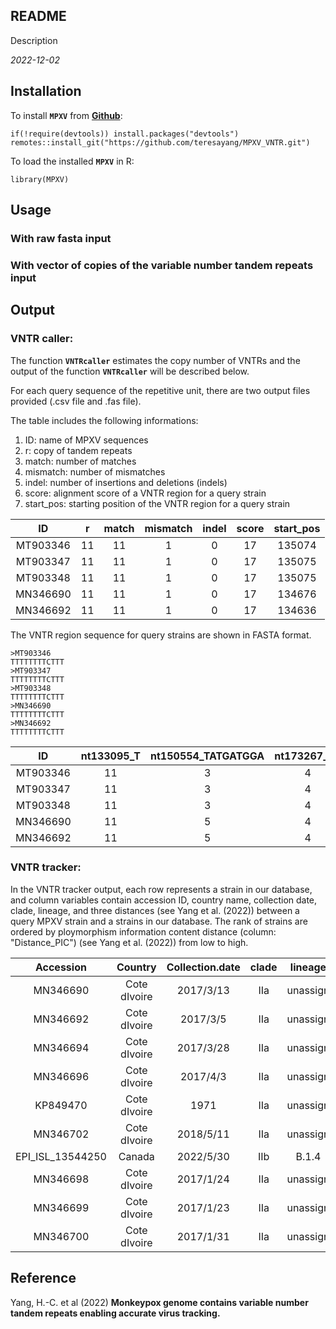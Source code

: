 ## README
Description

*2022-12-02*

## Installation

To install **`MPXV`** from [**Github**](https://github.com/teresayang/MPXV_VNTR.git):

```{r Installation from GitHub, eval = FALSE}
if(!require(devtools)) install.packages("devtools")
remotes::install_git("https://github.com/teresayang/MPXV_VNTR.git")
```

To load the installed **`MPXV`** in R:

```{r Load MPXV, eval = FALSE}
library(MPXV)
```

## Usage

### With raw fasta input

### With vector of copies of the variable number tandem repeats input


## Output

### VNTR caller: ###
The function **`VNTRcaller`** estimates the copy number of VNTRs and the output of the function **`VNTRcaller`** will be described below.

For each query sequence of the repetitive unit, there are two output files provided (.csv file and .fas file).

The table includes the following informations:
1. ID: name of MPXV sequences
2. r: copy of tandem repeats
3. match: number of matches
4. mismatch: number of mismatches
5. indel: number of insertions and deletions (indels)
6. score: alignment score of a VNTR region for a query strain
7. start_pos: starting position of the VNTR region for a query strain

| ID       | r  | match | mismatch | indel | score | start_pos  |
|:--------:|:---:|:-----:|:--------:|:-----:|:-----:|:----------:|
| MT903346 | 11 | 11    | 1        | 0     | 17    | 135074     |
| MT903347 | 11 | 11    | 1        | 0     | 17    | 135075     |
| MT903348 | 11 | 11    | 1        | 0     | 17    | 135075     |
| MN346690 | 11 | 11    | 1        | 0     | 17    | 134676     |
| MN346692 | 11 | 11    | 1        | 0     | 17    | 134636     |

The VNTR region sequence for query strains are shown in FASTA format.
```
>MT903346
TTTTTTTTCTTT
>MT903347
TTTTTTTTCTTT
>MT903348
TTTTTTTTCTTT
>MN346690
TTTTTTTTCTTT
>MN346692
TTTTTTTTCTTT
```


| ID       | nt133095_T | nt150554_TATGATGGA | nt173267_AT | nt179074_ATATACATT  |
|:--------:|:----------:|:------------------:|:-----------:|:-------------------:|
| MT903346 | 11         | 3                  | 4           | 26                  |
| MT903347 | 11         | 3                  | 4           | 26                  |
| MT903348 | 11         | 3                  | 4           | 26                  |
| MN346690 | 11         | 5                  | 4           | 14                  |
| MN346692 | 11         | 5                  | 4           | 15                  |


### VNTR tracker: ###
In the VNTR tracker output, each row represents a strain in our database, and column variables contain accession ID, country name, collection date, clade, lineage, and three distances (see Yang et al. (2022)) between a query MPXV strain and a strains in our database. 
The rank of strains are ordered by ploymorphism information content distance (column: "Distance_PIC") (see Yang et al. (2022)) from low to high. 

| Accession        | Country      | Collection.date | clade | lineage  | Distance_PIC | Distance_L  | Distance_entropy  |
|:----------------:|:------------:|:---------------:|:-----:|:--------:|:------------:|:-----------:|:-----------------:|
| MN346690         | Cote dIvoire | 2017/3/13       | IIa   | unassign | 0            | 0           | 0                 |
| MN346692         | Cote dIvoire | 2017/3/5        | IIa   | unassign | 0.004872201  | 0.007389163 | 0.004750482       |
| MN346694         | Cote dIvoire | 2017/3/28       | IIa   | unassign | 0.004872201  | 0.007389163 | 0.004750482       |
| MN346696         | Cote dIvoire | 2017/4/3        | IIa   | unassign | 0.019488804  | 0.02955665  | 0.019001927       |
| KP849470         | Cote dIvoire | 1971            | IIa   | unassign | 0.030844508  | 0.073219884 | 0.030573661       |
| MN346702         | Cote dIvoire | 2018/5/11       | IIa   | unassign | 0.048722011  | 0.073891626 | 0.047504818       |
| EPI_ISL_13544250 | Canada       | 2022/5/30       | IIb   | B.1.4    | 0.048765167  | 0.07320153  | 0.049289862       |
| MN346698         | Cote dIvoire | 2017/1/24       | IIa   | unassign | 0.060627581  | 0.100761308 | 0.059279532       |
| MN346699         | Cote dIvoire | 2017/1/23       | IIa   | unassign | 0.060627581  | 0.100761308 | 0.059279532       |
| MN346700         | Cote dIvoire | 2017/1/31       | IIa   | unassign | 0.060627581  | 0.100761308 | 0.059279532       |

## Reference ##
Yang, H.-C. et al (2022) **Monkeypox genome contains variable number tandem repeats enabling
accurate virus tracking.**
